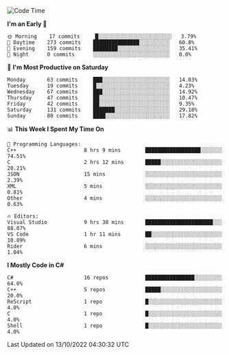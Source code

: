 <!--START_SECTION:waka-->
![Code Time](http://img.shields.io/badge/Code%20Time-855%20hrs%2025%20mins-blue)

**I'm an Early 🐤** 

```text
🌞 Morning    17 commits     █░░░░░░░░░░░░░░░░░░░░░░░░   3.79% 
🌆 Daytime    273 commits    ███████████████░░░░░░░░░░   60.8% 
🌃 Evening    159 commits    ████████░░░░░░░░░░░░░░░░░   35.41% 
🌙 Night      0 commits      ░░░░░░░░░░░░░░░░░░░░░░░░░   0.0%

```
📅 **I'm Most Productive on Saturday** 

```text
Monday       63 commits     ███░░░░░░░░░░░░░░░░░░░░░░   14.03% 
Tuesday      19 commits     █░░░░░░░░░░░░░░░░░░░░░░░░   4.23% 
Wednesday    67 commits     ███░░░░░░░░░░░░░░░░░░░░░░   14.92% 
Thursday     47 commits     ██░░░░░░░░░░░░░░░░░░░░░░░   10.47% 
Friday       42 commits     ██░░░░░░░░░░░░░░░░░░░░░░░   9.35% 
Saturday     131 commits    ███████░░░░░░░░░░░░░░░░░░   29.18% 
Sunday       80 commits     ████░░░░░░░░░░░░░░░░░░░░░   17.82%

```


📊 **This Week I Spent My Time On** 

```text
💬 Programming Languages: 
C++                      8 hrs 9 mins        ██████████████████░░░░░░░   74.51% 
C                        2 hrs 12 mins       █████░░░░░░░░░░░░░░░░░░░░   20.21% 
JSON                     15 mins             ░░░░░░░░░░░░░░░░░░░░░░░░░   2.39% 
XML                      5 mins              ░░░░░░░░░░░░░░░░░░░░░░░░░   0.81% 
Other                    4 mins              ░░░░░░░░░░░░░░░░░░░░░░░░░   0.63%

🔥 Editors: 
Visual Studio            9 hrs 38 mins       ██████████████████████░░░   88.07% 
VS Code                  1 hr 11 mins        ██░░░░░░░░░░░░░░░░░░░░░░░   10.89% 
Rider                    6 mins              ░░░░░░░░░░░░░░░░░░░░░░░░░   1.04%

```

**I Mostly Code in C#** 

```text
C#                       16 repos            ████████████████░░░░░░░░░   64.0% 
C++                      5 repos             █████░░░░░░░░░░░░░░░░░░░░   20.0% 
ReScript                 1 repo              █░░░░░░░░░░░░░░░░░░░░░░░░   4.0% 
C                        1 repo              █░░░░░░░░░░░░░░░░░░░░░░░░   4.0% 
Shell                    1 repo              █░░░░░░░░░░░░░░░░░░░░░░░░   4.0%

```



 Last Updated on 13/10/2022 04:30:32 UTC
<!--END_SECTION:waka-->
